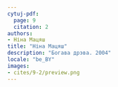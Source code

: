 ```yaml
---
cytuj-pdf:
  page: 9
  citation: 2
authors:
- Ніна Мацяш
title: "Ніна Мацяш"
description: "Богава дрэва. 2004"
locale: "be_BY"
images:
- cites/9-2/preview.png
---
```

